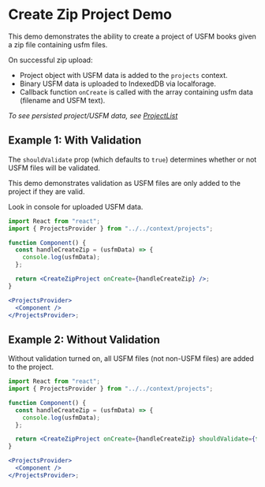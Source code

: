 # Create Zip Project Demo

This demo demonstrates the ability to create a project of USFM books given a zip file containing usfm files.

On successful zip upload:

- Project object with USFM data is added to the `projects` context.
- Binary USFM data is uploaded to IndexedDB via localforage.
- Callback function `onCreate` is called with the array containing usfm data (filename and USFM text).

_To see persisted project/USFM data, see [ProjectList](#projectlist)_

## Example 1: With Validation

The `shouldValidate` prop (which defaults to `true`) determines whether or not USFM files will be validated.

This demo demonstrates validation as USFM files are only added to the project if they are valid.

Look in console for uploaded USFM data.

```jsx
import React from "react";
import { ProjectsProvider } from "../../context/projects";

function Component() {
  const handleCreateZip = (usfmData) => {
    console.log(usfmData);
  };

  return <CreateZipProject onCreate={handleCreateZip} />;
}

<ProjectsProvider>
  <Component />
</ProjectsProvider>;
```

## Example 2: Without Validation

Without validation turned on, all USFM files (not non-USFM files) are added to the project.

```jsx
import React from "react";
import { ProjectsProvider } from "../../context/projects";

function Component() {
  const handleCreateZip = (usfmData) => {
    console.log(usfmData);
  };

  return <CreateZipProject onCreate={handleCreateZip} shouldValidate={false} />;
}

<ProjectsProvider>
  <Component />
</ProjectsProvider>;
```

